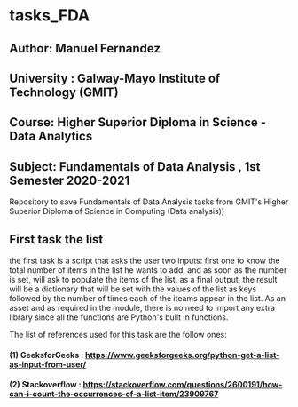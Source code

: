 # tasks_FDA
## Author: Manuel Fernandez
## University : Galway-Mayo Institute of Technology (GMIT)
## Course: Higher Superior Diploma in Science - Data Analytics
## Subject: Fundamentals of Data Analysis  , 1st Semester 2020-2021
Repository to save Fundamentals of Data Analysis  tasks from GMIT's Higher Superior Diploma of Science in Computing (Data analysis))

## First task the list
the first task is a script that asks the user two inputs: first one to know the total number of items in the list he wants to add, and as soon as the number is set, will ask to populate the items of the list. as a final output, the result will be a dictionary that will be set with the values of the list as keys followed by the number of times each of the iteams appear in the list. As an asset and as required in the module, there is no need to import any extra library since all the functions are Python's built in functions.

The list of references used for this task are the follow ones: 
#### (1) GeeksforGeeks : https://www.geeksforgeeks.org/python-get-a-list-as-input-from-user/
#### (2) Stackoverflow : https://stackoverflow.com/questions/2600191/how-can-i-count-the-occurrences-of-a-list-item/23909767
